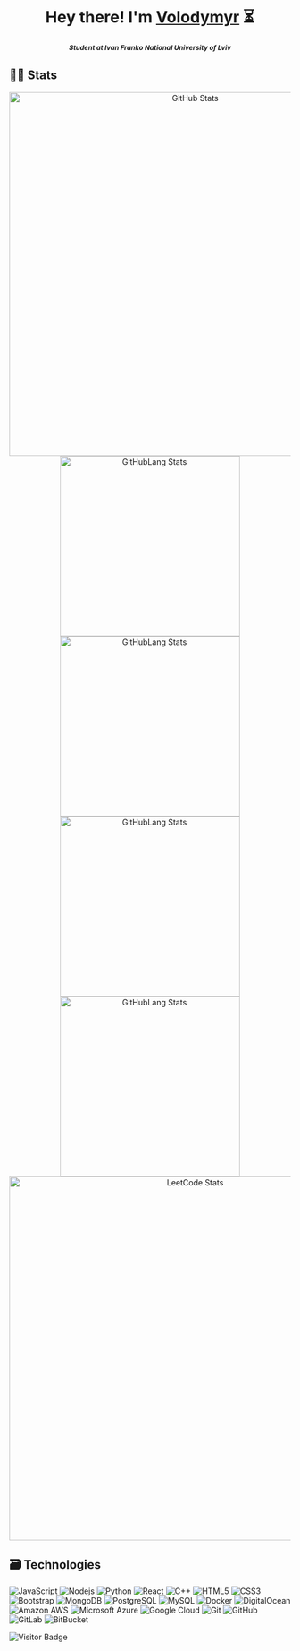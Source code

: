 <div>
  <h1 align='center'>Hey there! I'm <a href="https://github.com/vsh51/vsh51">Volodymyr</a> ⏳</h1>
  <h5 align="center" style="font-size: 12px;"><i>Student at Ivan Franko National University of Lviv</i></h5>
</div>

<h2>🐱‍👤 Stats </h2>
<div align="center">
  <img width="650px" src="https://github-profile-summary-cards.vercel.app/api/cards/profile-details?username=vsh51" alt="GitHub Stats"/>
  </br>
  <img width="322px" src="https://github-profile-summary-cards.vercel.app/api/cards/most-commit-language?username=vsh51" alt="GitHubLang Stats"/>
  <img width="322px" src="https://github-profile-summary-cards.vercel.app/api/cards/repos-per-language?username=vsh51" alt="GitHubLang Stats"/>
  </br>
  <img width="322px" src="https://github-profile-summary-cards.vercel.app/api/cards/stats?username=vsh51" alt="GitHubLang Stats"/>
  <img width="322px" src="https://github-profile-summary-cards.vercel.app/api/cards/productive-time?username=vsh51" alt="GitHubLang Stats"/>
  </br>
  <img width="650px" src="https://leetcard.jacoblin.cool/vsh51?font=Karma" alt="LeetCode Stats"/>
</div>

<h2>🗃️ Technologies </h2>

![JavaScript](https://img.shields.io/badge/-JavaScript-black?style=flat-square&logo=javascript)
![Nodejs](https://img.shields.io/badge/-Nodejs-black?style=flat-square&logo=Node.js)
![Python](https://img.shields.io/badge/-Python-black?style=flat-square&logo=Python)
![React](https://img.shields.io/badge/-React-black?style=flat-square&logo=react)
![C++](https://img.shields.io/badge/-C++-00599C?style=flat-square&logo=c)
![HTML5](https://img.shields.io/badge/-HTML5-E34F26?style=flat-square&logo=html5&logoColor=white)
![CSS3](https://img.shields.io/badge/-CSS3-1572B6?style=flat-square&logo=css3)
![Bootstrap](https://img.shields.io/badge/-Bootstrap-563D7C?style=flat-square&logo=bootstrap)
![MongoDB](https://img.shields.io/badge/-MongoDB-black?style=flat-square&logo=mongodb)
![PostgreSQL](https://img.shields.io/badge/-PostgreSQL-336791?style=flat-square&logo=postgresql)
![MySQL](https://img.shields.io/badge/-MySQL-black?style=flat-square&logo=mysql)
![Docker](https://img.shields.io/badge/-Docker-black?style=flat-square&logo=docker)
![DigitalOcean](https://img.shields.io/badge/-Digital%20Ocean-darkblue?style=flat-square&logo=digitalocean)
![Amazon AWS](https://img.shields.io/badge/Amazon%20AWS-232F3E?style=flat-square&logo=amazon-aws)
![Microsoft Azure](https://img.shields.io/badge/Microsoft%20Azure-232F7E?style=flat-square&logo=microsoft-azure)
![Google Cloud](https://img.shields.io/badge/Google%20Cloud-black?style=flat-square&logo=google-cloud)
![Git](https://img.shields.io/badge/-Git-black?style=flat-square&logo=git)
![GitHub](https://img.shields.io/badge/-GitHub-181717?style=flat-square&logo=github)
![GitLab](https://img.shields.io/badge/-GitLab-FCA121?style=flat-square&logo=gitlab)
![BitBucket](https://img.shields.io/badge/-BitBucket-darkblue?style=flat-square&logo=bitbucket)

![Visitor Badge](https://visitor-badge.laobi.icu/badge?page_id=vsh51.vsh51)
